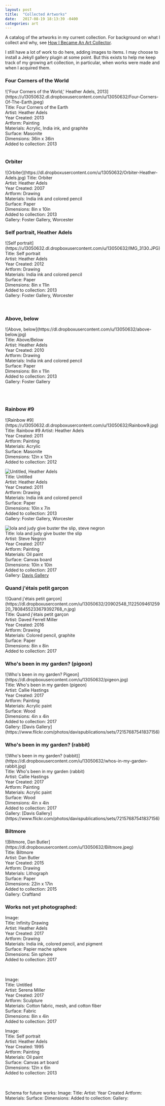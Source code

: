 ```yaml
---
layout: post
title:  "Collected Artworks"
date:   2017-08-19 18:13:39 -0400
categories: art
---
```


A catalog of the artworks in my current collection. For background on what I collect and why, see [How I Became An Art Collector](http://localhost:4000/lisa/art/2017/08/18/art-collector.html).

I still have a lot of work to do here, adding images to items. I may choose to install a Jekyll gallery plugin at some point. But this exists to help me keep track of my growing art collection, in particular, when works were made and when I acquired them.

<h3>Four Corners of the World</h3>
!['Four Corners of the World,' Heather Adels, 2013](https://u13050632.dl.dropboxusercontent.com/u/13050632/Four-Corners-Of-The-Earth.jpeg)<br>
Title: Four Corners of the Earth<br>
Artist: Heather Adels  <br>
Year Created: 2013<br>
Artform: Painting<br>
Materials: Acrylic, India ink, and graphite<br>
Surface: Masonite<br>
Dimensions: 36in x 36in<br>
Added to collection: 2013<br>
<br>


<h3>Orbiter</h3>
![Orbiter](https://dl.dropboxusercontent.com/u/13050632/Orbiter-Heather-Adels.jpg)
Title: Orbiter<br>
Artist: Heather Adels<br>
Year Created: 2007<br>
Artform: Drawing<br>
Materials: India ink and colored pencil<br>
Surface: Paper<br>
Dimensions: 8in x 10in<br>
Added to collection: 2013<br>
Gallery: Foster Gallery, Worcester<br>


<h3>Self portrait, Heather Adels</h3>
![Self portrait](https://u13050632.dl.dropboxusercontent.com/u/13050632/IMG_3130.JPG)<br>
Title: Self portrait<br>
Artist: Heather Adels<br>
Year Created: 2012<br>
Artform: Drawing<br>
Materials: India ink and colored pencil<br>
Surface: Paper<br>
Dimensions: 8in x 11in<br>
Added to collection: 2013<br>
Gallery: Foster Gallery, Worcester<br>
<br><br>

<h3>Above, below</h3>
![Above, below](https://dl.dropboxusercontent.com/u/13050632/above-below.jpg)<br>
Title: Above/Below<br>
Artist: Heather Adels<br>
Year Created: 2010<br>
Artform: Drawing<br>
Materials: India ink and colored pencil<br>
Surface: Paper<br>
Dimensions: 8in x 11in<br>
Added to collection: 2013<br>
Gallery: Foster Gallery<br>

<br><br>

<h3>Rainbow #9</h3>
![Rainbow #9](https://u13050632.dl.dropboxusercontent.com/u/13050632/Rainbow9.jpg)<br>
Title: Rainbow #9
Artist: Heather Adels<br>
Year Created: 2011<br>
Artform: Painting<br>
Materials: Acrylic<br>
Surface: Masonite<br>
Dimensions: 12in x 12in<br>
Added to collection: 2012<br>

![Untitled, Heather Adels](https://u13050632.dl.dropboxusercontent.com/u/13050632/Screen%20Shot%202017-08-19%20at%207.08.29%20PM.png)<br>
Title: Untitled<br>
Artist: Heather Adels<br>
Year Created: 2011<br>
Artform: Drawing<br>
Materials: India ink and colored pencil<br>
Surface: Paper<br>
Dimensions: 10in x 7in<br>
Added to collection: 2013<br>
Gallery: Foster Gallery, Worcester<br>

![lola and judy give buster the slip, steve negron](https://u13050632.dl.dropboxusercontent.com/u/13050632/lola-and-judy-steve-negron.jpg)<br>
Title: lola and judy give buster the slip<br>
Artist: Steve Negron<br>
Year Created: 2017<br>
Artform: Painting<br>
Materials: Oil paint<br>
Surface: Canvas board<br>
Dimensions: 10in x 10in<br>
Added to collection: 2017<br>
Gallery: [Davis Gallery](https://www.flickr.com/photos/davispublications/sets/72157687541837156)<br>

<h3>Quand j'étais petit garçon</h3>
![Quand j'étais petit garçon](https://dl.dropboxusercontent.com/u/13050632/20902548_112250946125920_7808455233679392768_n.jpg)<br>
Title: Quand j'étais petit garçon<br>
Artist: Daved Ferrell Miller<br>
Year Created: 2016<br>
Artform: Drawing<br>
Materials: Colored pencil, graphite<br>
Surface: Paper<br>
Dimensions: 8in x 8in<br>
Added to collection: 2017<br>

<H3>Who's been in my garden? (pigeon)</H3>
![Who's been in my garden? Pigeon](https://dl.dropboxusercontent.com/u/13050632/pigeon.jpg)<br>
Title: Who's been in my garden (pigeon)<br>
Artist: Callie Hastings<br>
Year Created: 2017<br>
Artform: Painting<br>
Materials: Acrylic paint<br>
Surface: Wood<br>
Dimensions: 4in x 4in<br>
Added to collection: 2017<br>
Gallery: [Davis Gallery](https://www.flickr.com/photos/davispublications/sets/72157687541837156)<br>

<h3>Who's been in my garden? (rabbit)</h3>
![Who's been in my garden? (rabbit)](https://dl.dropboxusercontent.com/u/13050632/whos-in-my-garden-rabbit.jpg)<br>
Title: Who's been in my garden (rabbit)<br>
Artist: Callie Hastings<br>
Year Created: 2017<br>
Artform: Painting<br>
Materials: Acrylic paint<br>
Surface: Wood<br>
Dimensions: 4in x 4in<br>
Added to collection: 2017<br>
Gallery: [Davis Gallery](https://www.flickr.com/photos/davispublications/sets/72157687541837156)<br>


<h3>Biltmore</h3>
![Biltmore, Dan Butler](https://dl.dropboxusercontent.com/u/13050632/Biltmore.jpeg)<br>
Title: Biltmore<br>
Artist: Dan Butler<br>
Year Created: 2015<br>
Artform: Drawing<br>
Materials: Lithograph<br>
Surface: Paper<br>
Dimensions: 22in x 17in<br>
Added to collection: 2015<br>
Gallery: Craftland<br>

<h3>Works not yet photographed:</h3>

Image:<br>
Title: Infinity Drawing<br>
Artist: Heather Adels<br>
Year Created: 2017<br>
Artform: Drawing<br>
Materials: India ink, colored pencil, and pigment<br>
Surface: Papier mache sphere<br>
Dimensions: 5in sphere<br>
Added to collection: 2017<br>
<br><br>

Image:<br>
Title: Untitled<br>
Artist: Serena Miller<br>
Year Created: 2017<br>
Artform: Sculpture<br>
Materials: Cotton fabric, mesh, and cotton fiber<br>
Surface: Fabric<br>
Dimensions: 8in x 4in<br>
Added to collection: 2017<br>

Image:<br>
Title: Self portrait<br>
Artist: Heather Adels<br>
Year Created: 1995<br>
Artform: Painting<br>
Materials: Oil paint<br>
Surface: Canvas art board<br>
Dimensions: 12in x 6in<br>
Added to collection: 2013<br>
<br><br>

Schema for future works:
Image:
Title:
Artist:
Year Created
Artform:
Materials:
Surface:
Dimensions:
Added to collection:
Gallery:
